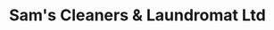 ---
title: "Sam's Cleaners & Laundromat Ltd"
url: /vermilion/sams-cleaners-and-laundromat-ltd/
shop: laundry
---